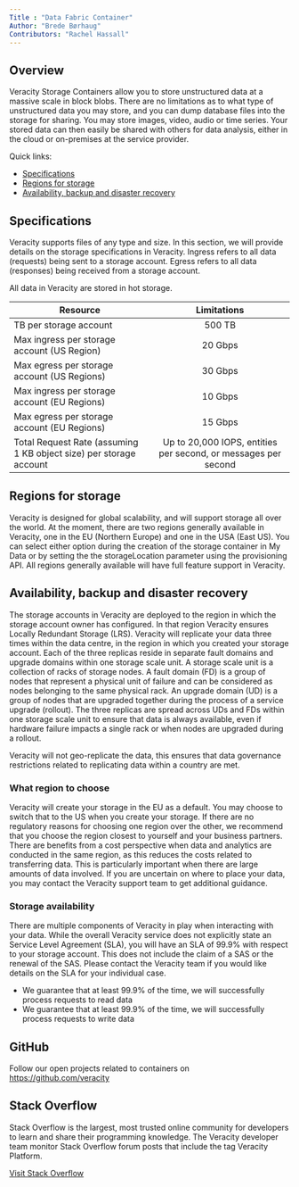 ```yaml
---
Title : "Data Fabric Container"
Author: "Brede Børhaug"
Contributors: "Rachel Hassall"
---
```


## Overview 
Veracity Storage Containers allow you to store unstructured data at a massive scale in block blobs. There are no limitations as to what type of unstructured data you may store, and you can dump database files into the storage for sharing. You may store images, video, audio or time series. Your stored data can then easily be shared with others for data analysis, either in the cloud or on-premises at the service provider.


Quick links:

- [Specifications](#specifications)
- [Regions for storage](#regions-for-storage)
- [Availability, backup and disaster recovery](#availability-backup-and-disaster-recovery)


## Specifications
Veracity supports files of any type and size. In this section, we will provide details on the storage specifications in Veracity.
Ingress refers to all data (requests) being sent to a storage account. Egress refers to all data (responses) being received from a storage account.

All data in Veracity are stored in hot storage.

|Resource | Limitations |
| ------------- |:-------------:|
| TB per storage account | 500 TB|
| Max ingress per storage account (US Region) |	20 Gbps |
| Max egress per storage account (US Regions) |	30 Gbps |
| Max ingress per storage account (EU Regions) | 10 Gbps |
| Max egress per storage account (EU Regions) |	15 Gbps |
| Total Request Rate (assuming 1 KB object size) per storage account | Up to 20,000 IOPS, entities per second, or messages per second |



## Regions for storage 
Veracity is designed for global scalability, and will support storage all over the world. At the moment, there are two regions generally available in Veracity, one in the EU (Northern Europe) and one in the USA (East US). You can select either option during the creation of the storage container in My Data or by setting the the storageLocation parameter using the provisioning API. All regions generally available will have full feature support in Veracity.


## Availability, backup and disaster recovery
The storage accounts in Veracity are deployed to the region in which the storage account owner has configured. In that region Veracity ensures Locally Redundant Storage (LRS). Veracity will replicate your data three times within the data centre, in the region in which you created your storage account. Each of the three replicas reside in separate fault domains and upgrade domains within one storage scale unit. A storage scale unit is a collection of racks of storage nodes. A fault domain (FD) is a group of nodes that represent a physical unit of failure and can be considered as nodes belonging to the same physical rack. An upgrade domain (UD) is a group of nodes that are upgraded together during the process of a service upgrade (rollout). The three replicas are spread across UDs and FDs within one storage scale unit to ensure that data is always available, even if hardware failure impacts a single rack or when nodes are upgraded during a rollout.


Veracity will not geo-replicate the data, this ensures that data governance restrictions related to replicating data within a country are met. 

### What region to choose
Veracity will create your storage in the EU as a default. You may choose to switch that to the US when you create your storage. If there are no regulatory reasons for choosing one region over the other, we recommend that you choose the region closest to yourself and your business partners. There are benefits from a cost perspective when data and analytics are conducted in the same region, as this reduces the costs related to transferring data. This is particularly important when there are large amounts of data involved. If you are uncertain on where to place your data, you may contact the Veracity support team to get additional guidance.


### Storage availability
There are multiple components of Veracity in play when interacting with your data. While the overall Veracity service does not explicitly state an Service Level Agreement (SLA), you will have an SLA of 99.9% with respect to your storage account. This does not include the claim of a SAS or the renewal of the SAS. Please contact the Veracity team if you would like details on the SLA for your individual case.


- We guarantee that at least 99.9%  of the time, we will successfully process requests to read data 
- We guarantee that at least 99.9%  of the time, we will successfully process requests to write data



## GitHub
Follow our open projects related to containers on https://github.com/veracity

## Stack Overflow
Stack Overflow is the largest, most trusted online community for developers to learn and share their programming knowledge. The Veracity developer team monitor Stack Overflow forum posts that include the tag Veracity Platform.

[Visit Stack Overflow](https://stackoverflow.com/questions/tagged/veracity+platform?mode=all)
 

 
